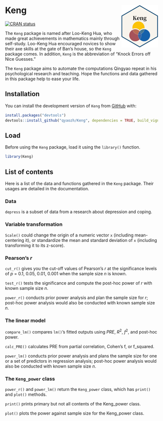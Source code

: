 
<!-- README.md is generated from README.Rmd. Please edit that file -->

# Keng <img src="man/figures/logo.png" align="right" height="139" alt="Keng" />

<!-- badges: start -->

[![CRAN
status](https://www.r-pkg.org/badges/version/Keng)](https://CRAN.R-project.org/package=Keng)
<!-- badges: end -->

The `Keng` package is named after Loo-Keng Hua, who made great
achievements in mathematics mainly through self-study. Loo-Keng Hua
encouraged novices to show their axe skills at the gate of Ban’s house,
so the `Keng` package comes. In addition, `Keng` is the abbreviation of
“Knock Errors off Nice Guesses.”

The `Keng` package aims to automate the computations Qingyao repeat in
his psychological research and teaching. Hope the functions and data
gathered in this package help to ease your life.

## Installation

You can install the development version of `Keng` from
[GitHub](https://github.com/) with:

``` r
install.packages("devtools")
devtools::install_github("qyaozh/Keng", dependencies = TRUE, build_vignettes = TRUE)
```

## Load

Before using the `Keng` package, load it using the `library()` function.

``` r
library(Keng)
```

## List of contents

Here is a list of the data and functions gathered in the `Keng` package.
Their usages are detailed in the documentation.

### Data

`depress` is a subset of data from a research about depression and
coping.

### Variable transformation

`Scale()` could change the origin of a numeric vector `x` (including
mean-centering it), or standardize the mean and standard deviation of
`x` (including transforming it to its z-score).

### Pearson’s *r*

`cut_r()` gives you the cut-off values of Pearson’s *r* at the
significance levels of *p* = 0.1, 0.05, 0.01, 0.001 when the sample size
*n* is known.

`test_r()` tests the significance and compute the post-hoc power of *r*
with known sample size *n*.

`power_r()` conducts prior power analysis and plan the sample size for
*r*; post-hoc power analysis would also be conducted with known sample
size *n*.

### The linear model

`compare_lm()` compares `lm()`’s fitted outputs using *PRE*,
*R*<sup>2</sup>, *f*<sup>2</sup>, and post-hoc power.

`calc_PRE()` calculates PRE from partial correlation, Cohen’s f, or
f_squared.

`power_lm()` conducts prior power analysis and plans the sample size for
one or a set of predictors in regression analysis; post-hoc power
analysis would also be conducted with known sample size *n*.

### The `Keng_power` class

`power_r()` and `power_lm()` return the `Keng_power` class, which has
`print()` and `plot()` methods.

`print()` prints primary but not all contents of the Keng_power class.

`plot()` plots the power against sample size for the Keng_power class.

